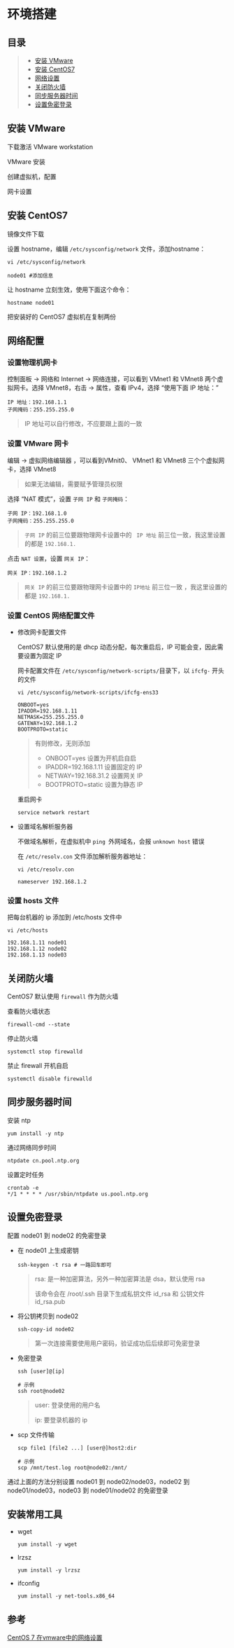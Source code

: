 # 环境搭建

## 目录

> * [安装 VMware](#chapter1)
> * [安装 CentOS7](#chapter2)
> * [网络设置](#chapter3)
> * [关闭防火墙](#chapter4)
> * [同步服务器时间](#chapter5)
> * [设置免密登录](#chapter6)

## 安装 VMware <a id="chapter1"></a>

下载激活 VMware workstation

VMware 安装

创建虚拟机，配置

网卡设置

## 安装 CentOS7 <a id="chapter2"></a>

镜像文件下载



设置 hostname，编辑 `/etc/sysconfig/network` 文件，添加hostname：

```
vi /etc/sysconfig/network

node01 #添加信息
```

让 hostname 立刻生效，使用下面这个命令：

```
hostname node01
```

把安装好的 CentOS7 虚拟机在复制两份

## 网络配置 <a id="chapter3"></a>

### 设置物理机网卡

控制面板 -> 网络和 Internet -> 网络连接，可以看到 VMnet1 和 VMnet8 两个虚拟网卡。选择 VMnet8，右击 -> 属性，查看 IPv4，选择 “使用下面 IP 地址：”

```
IP 地址：192.168.1.1
子网掩码：255.255.255.0
```

> IP 地址可以自行修改，不应要跟上面的一致

### 设置 VMware 网卡

编辑 -> 虚拟网络编辑器 ，可以看到VMnit0、 VMnet1 和 VMnet8 三个个虚拟网卡，选择 VMnet8

> 如果无法编辑，需要赋予管理员权限

选择 “NAT 模式”，设置 `子网 IP` 和 `子网掩码`：

```
子网 IP：192.168.1.0
子网掩码：255.255.255.0
```

> `子网 IP` 的前三位要跟物理网卡设置中的 ` IP 地址` 前三位一致，我这里设置的都是 `192.168.1.`

点击 `NAT 设置`，设置 `网关 IP`：

```
网关 IP：192.168.1.2
```

> `网关 IP` 的前三位要跟物理网卡设置中的 `IP地址` 前三位一致 ，我这里设置的都是 `192.168.1.`

### 设置 CentOS 网络配置文件

- 修改网卡配置文件

  CentOS7 默认使用的是 dhcp 动态分配，每次重启后，IP 可能会变，因此需要设置为固定 IP

  网卡配置文件在 `/etc/sysconfig/network-scripts/`目录下，以 `ifcfg-` 开头的文件

  ```
  vi /etc/sysconfig/network-scripts/ifcfg-ens33
  
  ONBOOT=yes
  IPADDR=192.168.1.11
  NETMASK=255.255.255.0
  GATEWAY=192.168.1.2
  BOOTPROTO=static
  ```

  > 有则修改，无则添加
  >
  > - ONBOOT=yes 设置为开机启自启
  > - IPADDR=192.168.1.11 设置固定的 IP
  > - NETWAY=192.168.31.2 设置网关 IP
  > - BOOTPROTO=static 设置为静态 IP

  重启网卡

  ```
  service network restart
  ```

- 设置域名解析服务器

  不做域名解析，在虚拟机中 `ping `外网域名，会报 `unknown host` 错误

  在 `/etc/resolv.con` 文件添加解析服务器地址：

  ```
  vi /etc/resolv.con
  
  nameserver 192.168.1.2
  ```

### 设置 hosts 文件

把每台机器的 ip 添加到 /etc/hosts 文件中

```
vi /etc/hosts

192.168.1.11 node01
192.168.1.12 node02
192.168.1.13 node03
```




## 关闭防火墙 <a id="chapter4"></a>

CentOS7 默认使用 `firewall` 作为防火墙

查看防火墙状态

```
firewall-cmd --state
```

停止防火墙

```
systemctl stop firewalld
```

禁止 firewall 开机自启

```
systemctl disable firewalld
```



## 同步服务器时间 <a id="chapter5"></a>

安装 ntp

```
yum install -y ntp
```

通过网络同步时间

```
ntpdate cn.pool.ntp.org
```

设置定时任务

```
crontab -e
*/1 * * * * /usr/sbin/ntpdate us.pool.ntp.org
```



## 设置免密登录 <a id="chater6"></a>

配置 node01 到 node02 的免密登录

- 在 node01 上生成密钥

  ```
  ssh-keygen -t rsa	# 一路回车即可
  ```

  > rsa: 是一种加密算法，另外一种加密算法是 dsa，默认使用 rsa
  >
  > 该命令会在 /root/.ssh 目录下生成私钥文件 id_rsa 和 公钥文件 id_rsa.pub

- 将公钥拷贝到 node02

  ```
  ssh-copy-id node02
  ```

  > 第一次连接需要使用用户密码，验证成功后后续即可免密登录

- 免密登录

  ```
  ssh [user]@[ip]
  
  # 示例
  ssh root@node02
  ```

  > user: 登录使用的用户名
  >
  > ip: 要登录机器的 ip

- scp 文件传输

  ```
  scp file1 [file2 ...] [user@]host2:dir
  
  # 示例
  scp /mnt/test.log root@node02:/mnt/
  ```

通过上面的方法分别设置 node01 到 node02/node03，node02 到 node01/node03，node03 到 node01/node02 的免密登录



## 安装常用工具 <a id="chapter7"></a>

- wget

  ```
  yum install -y wget
  ```

- lrzsz

  ```
  yum install -y lrzsz
  ```

- ifconfig

  ```
  yum install -y net-tools.x86_64
  ```

  



## 参考

[CentOS 7 在vmware中的网络设置](https://blog.csdn.net/masson32/article/details/48105793)

